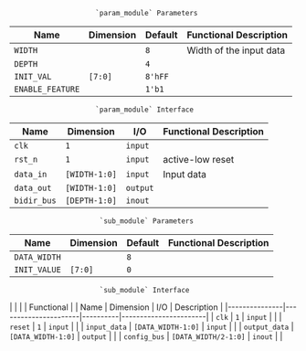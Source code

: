                          `param_module` Parameters                         
                                                                           
| Name               | Dimension   | Default  | Functional Description    |
|--------------------|-------------|----------|---------------------------|
| `WIDTH`            |             | `8`      | Width of the input data   |
| `DEPTH`            |             | `4`      |                           |
| `INIT_VAL`         | `[7:0]`     | `8'hFF`  |                           |
| `ENABLE_FEATURE`   |             | `1'b1`   |                           |
                                                                           
                         `param_module` Interface                          
                                                                           
| Name          | Dimension       | I/O        | Functional Description   |
|---------------|-----------------|------------|--------------------------|
| `clk`         | `1`             | `input`    |                          |
| `rst_n`       | `1`             | `input`    | active-low reset         |
| `data_in`     | `[WIDTH-1:0]`   | `input`    | Input data               |
| `data_out`    | `[WIDTH-1:0]`   | `output`   |                          |
| `bidir_bus`   | `[DEPTH-1:0]`   | `inout`    |                          |
                                                                           
                          `sub_module` Parameters                          
                                                                           
| Name            | Dimension    | Default   | Functional Description     |
|-----------------|--------------|-----------|----------------------------|
| `DATA_WIDTH`    |              | `8`       |                            |
| `INIT_VALUE`    | `[7:0]`      | `0`       |                            |
                                                                           
                          `sub_module` Interface                           
                                                                           
|               |                      |          | Functional            |
| Name          | Dimension            | I/O      | Description           |
|---------------|----------------------|----------|-----------------------|
| `clk`         | `1`                  | `input`  |                       |
| `reset`       | `1`                  | `input`  |                       |
| `input_data`  | `[DATA_WIDTH-1:0]`   | `input`  |                       |
| `output_data` | `[DATA_WIDTH-1:0]`   | `output` |                       |
| `config_bus`  | `[DATA_WIDTH/2-1:0]` | `inout`  |                       |
                                                                           
